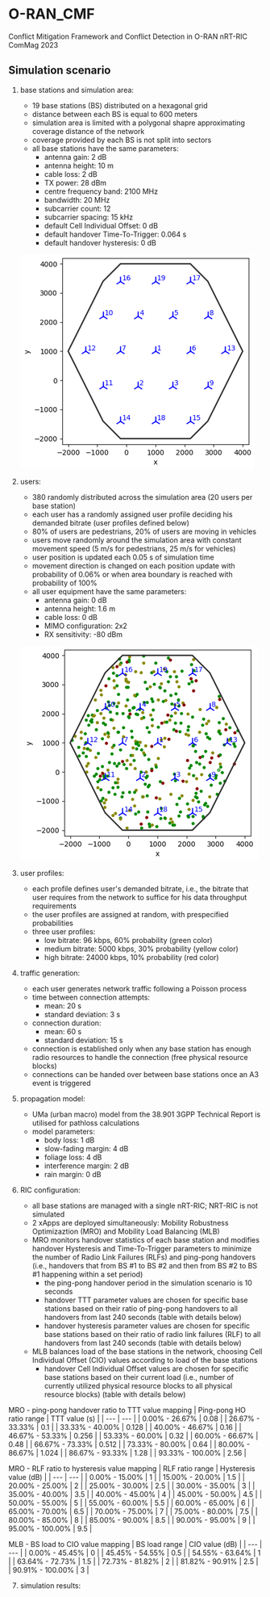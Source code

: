 # O-RAN_CMF
Conflict Mitigation Framework and Conflict Detection in O-RAN nRT-RIC
ComMag 2023

## Simulation scenario
1. base stations and simulation area:
    - 19 base stations (BS) distributed on a hexagonal grid
    - distance between each BS is equal to 600 meters
    - simulation area is limited with a polygonal shapre approximating coverage distance of the network
    - coverage provided by each BS is not split into sectors
    - all base stations have the same parameters:
        - antenna gain: 2 dB
        - antenna height: 10 m
        - cable loss: 2 dB
        - TX power: 28 dBm
        - centre frequency band: 2100 MHz 
        - bandwidth: 20 MHz
        - subcarrier count: 12
        - subcarrier spacing: 15 kHz
        - default Cell Individual Offset: 0 dB
        - default handover Time-To-Trigger: 0.064 s
        - default handover hysteresis: 0 dB
 
    ![Simulation area and distributed base stations](/figures/base_stations.png)
    
2. users:
    - 380 randomly distributed across the simulation area (20 users per base station)
    - each user has a randomly assigned user profile deciding his demanded bitrate (user profiles defined below)
    - 80% of users are pedestrians, 20% of users are moving in vehicles
    - users move randomly around the simulation area with constant movement speed (5 m/s for pedestrians, 25 m/s for vehicles)
    - user position is updated each 0.05 s of simulation time
    - movement direction is changed on each position update with probability of 0.06% or when area boundary is reached with probability of 100%
    - all user equipment have the same parameters:
        - antenna gain: 0 dB
        - antenna height: 1.6 m
        - cable loss: 0 dB
        - MIMO configuration: 2x2
        - RX sensitivity: -80 dBm

    ![Considered user distribution](/figures/users.png)

3. user profiles:
    - each profile defines user's demanded bitrate, i.e., the bitrate that user requires from the network to suffice for his data throughput requirements
    - the user profiles are assigned at random, with prespecified probabilities
    - three user profiles:
        - low bitrate: 96 kbps, 60% probability (green color)
        - medium bitrate: 5000 kbps, 30% probability (yellow color)
        - high bitrate: 24000 kbps, 10% probability (red color)

4. traffic generation:
    - each user generates network traffic following a Poisson process
    - time between connection attempts:
        - mean: 20 s
        - standard deviation: 3 s
    - connection duration:
        - mean: 60 s
        - standard deviation: 15 s
    - connection is established only when any base station has enough radio resources to handle the connection (free physical resource blocks)
    - connections can be handed over between base stations once an A3 event is triggered

5. propagation model:
    - UMa (urban macro) model from the 38.901 3GPP Technical Report is utilised for pathloss calculations
    - model parameters:
        - body loss: 1 dB
        - slow-fading margin: 4 dB
        - foliage loss: 4 dB
        - interference margin: 2 dB
        - rain margin: 0 dB

6. RIC configuration:
    - all base stations are managed with a single nRT-RIC; NRT-RIC is not simulated
    - 2 xApps are deployed simultaneously: Mobility Robustness Optimizaztion (MRO) and Mobility Load Balancing (MLB)
    - MRO monitors handover statistics of each base station and modifies handover Hysteresis and Time-To-Trigger parameters to minimize the number of Radio Link Failures (RLFs) and ping-pong handovers (i.e., handovers that from BS #1 to BS #2 and then from BS #2 to BS #1 happening within a set period)
        - the ping-pong handover period in the simulation scenario is 10 seconds
        - handover TTT parameter values are chosen for specific base stations based on their ratio of ping-pong handovers to all handovers from last 240 seconds (table with details below)
        - handover hysteresis parameter values are chosen for specific base stations based on their ratio of radio link failures (RLF) to all handovers from last 240 seconds (table with details below)
    - MLB balances load of the base stations in the network, choosing Cell Individual Offset (CIO) values according to load of the base stations
        - handover Cell Individual Offset values are chosen for specific base stations based on their current load (i.e., number of currently utilized physical resource blocks to all physical resource blocks) (table with details below)

MRO - ping-pong handover ratio to TTT value mapping
| Ping-pong HO ratio range | TTT value (s) |
| --- | --- |
| 0.00% - 26.67% | 0.08 |
| 26.67% - 33.33% | 0.1 |
| 33.33% - 40.00% | 0.128 |
| 40.00% - 46.67% | 0.16 |
| 46.67% - 53.33% | 0.256 |
| 53.33% - 60.00% | 0.32 |
| 60.00% - 66.67% | 0.48 |
| 66.67% - 73.33% | 0.512 |
| 73.33% - 80.00% | 0.64 |
| 80.00% - 86.67% | 1.024 |
| 86.67% - 93.33% | 1.28 |
| 93.33% - 100.00% | 2.56 |

MRO - RLF ratio to hysteresis value mapping
| RLF ratio range | Hysteresis value (dB) |
| --- | --- |
| 0.00% - 15.00% | 1 |
| 15.00% - 20.00% | 1.5 |
| 20.00% - 25.00% | 2 |
| 25.00% - 30.00% | 2.5 |
| 30.00% - 35.00% | 3 |
| 35.00% - 40.00% | 3.5 |
| 40.00% - 45.00% | 4 |
| 45.00% - 50.00% | 4.5 |
| 50.00% - 55.00% | 5 |
| 55.00% - 60.00% | 5.5 |
| 60.00% - 65.00% | 6 |
| 65.00% - 70.00% | 6.5 |
| 70.00% - 75.00% | 7 |
| 75.00% - 80.00% | 7.5 |
| 80.00% - 85.00% | 8 |
| 85.00% - 90.00% | 8.5 |
| 90.00% - 95.00% | 9 |
| 95.00% - 100.00% | 9.5 |

MLB - BS load to CIO value mapping
| BS load range | CIO value (dB) |
| --- | --- |
| 0.00% - 45.45% | 0 |
| 45.45% - 54.55% | 0.5 |
| 54.55% - 63.64% | 1 |
| 63.64% - 72.73% | 1.5 |
| 72.73% - 81.82% | 2 |
| 81.82% - 90.91% | 2.5 |
| 90.91% - 100.00% | 3 |

7. simulation results:
